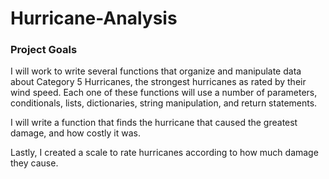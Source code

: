 # Hurricane-Analysis
### Project Goals
I will work to write several functions that organize and manipulate data about Category 5 Hurricanes, the strongest hurricanes as rated by their wind speed. Each one of these functions will use a number of parameters, conditionals, lists, dictionaries, string manipulation, and return statements.

I will write a function that finds the hurricane that caused the greatest damage, and how costly it was.

Lastly, I created a scale to rate hurricanes according to how much damage they cause.
